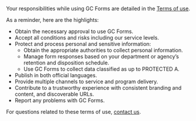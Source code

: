 Your responsibilities while using GC Forms are detailed in the [Terms of use](#). 

As a reminder, here are the highlights:
- Obtain the necessary approval to use GC Forms.
- Accept all conditions and risks including our service levels. 
- Protect and process personal and sensitive information: 
    - Obtain the appropriate authorities to collect personal information.
    - Manage form responses based on your department or agency’s retention and disposition schedule. 
    - Use GC Forms to collect data classified as up to PROTECTED A. 
- Publish in both official languages. 
- Provide multiple channels to service and program delivery. 
- Contribute to a trustworthy experience with consistent branding and content, and discoverable URLs.
- Report any problems with GC Forms. 

For questions related to these terms of use, [contact us](https://forms-formulaires.alpha.canada.ca/form-builder/support/contactus).
